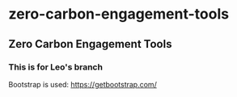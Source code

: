 # zero-carbon-engagement-tools
## Zero Carbon Engagement Tools

### This is for Leo's branch

Bootstrap is used:
https://getbootstrap.com/
